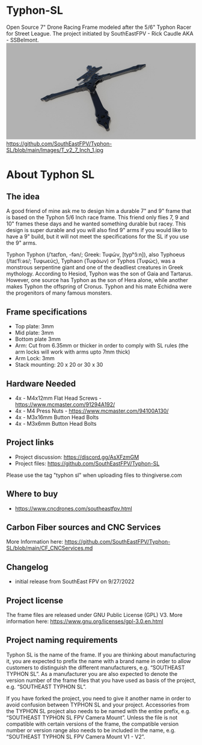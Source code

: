 # Typhon-SL
Open Source 7" Drone Racing Frame modeled after the 5/6" Typhon Racer for Street League.  The project initiated by SouthEastFPV - Rick Caudle AKA - SSBelmont.
<img src="https://github.com/SouthEastFPV/Typhon-SL/blob/main/Images/T_v2_7_Inch_1.jpg?raw=true" width="800">
https://github.com/SouthEastFPV/Typhon-SL/blob/main/Images/T_v2_7_Inch_1.jpg

# About Typhon SL
## The idea
A good friend of mine ask me to design him a durable 7" and 9" frame that is based on the Typhon 5/6 Inch race frame.  This friend only flies 7, 9 and 10" frames these days and he wanted something durable but racey.  This design is super durable and you will also find 9" arms if you would like to have a 9" build, but it will not meet the specifications for the SL if you use the 9" arms.

Typhon
Typhon (/ˈtaɪfɒn, -fən/; Greek: Τυφῶν, [typʰɔ̂ːn]), also Typhoeus (/taɪˈfiːəs/; Τυφωεύς), Typhaon (Τυφάων) or Typhos (Τυφώς), was a monstrous serpentine giant and one of the deadliest creatures in Greek mythology. According to Hesiod, Typhon was the son of Gaia and Tartarus. However, one source has Typhon as the son of Hera alone, while another makes Typhon the offspring of Cronus. Typhon and his mate Echidna were the progenitors of many famous monsters.

## Frame specifications
* Top plate: 3mm
* Mid plate: 3mm
* Bottom plate 3mm
* Arm: Cut from 6.35mm or thicker in order to comply with SL rules (the arm locks will work with arms upto 7mm thick)
* Arm Lock: 3mm
* Stack mounting:  20 x 20 or 30 x 30

## Hardware Needed
* 4x - M4x12mm Flat Head Screws - https://www.mcmaster.com/91294A192/
* 4x - M4 Press Nuts - https://www.mcmaster.com/94100A130/
* 4x - M3x16mm Button Head Bolts
* 4x - M3x6mm Button Head Bolts

## Project links
* Project discussion: https://discord.gg/AsXFzmGM
* Project files: https://github.com/SouthEastFPV/Typhon-SL

Please use the tag "typhon sl" when uploading files to thingiverse.com

## Where to buy
* https://www.cncdrones.com/southeastfpv.html

## Carbon Fiber sources and CNC Services
More Information here: https://github.com/SouthEastFPV/Typhon-SL/blob/main/CF_CNCServices.md

## Changelog
* initial release from SouthEast FPV on 9/27/2022

## Project license
The frame files are released under GNU Public License (GPL) V3. More information here: https://www.gnu.org/licenses/gpl-3.0.en.html

## Project naming requirements
Typhon SL is the name of the frame.  If you are thinking about manufacturing it, you are expected to prefix the name with a brand name in order to allow customers to distinguish the different manufacturers, e.g. “SOUTHEAST TYPHON SL”. As a manufacturer you are also expected to denote the version number of the frame files that you have used as basis of the project, e.g. “SOUTHEAST TYPHON SL”.

If you have forked the project, you need to give it another name in order to avoid confusion between TYPHON SL and your project.
Accessories from the TYPHON SL project also needs to be named with the entire prefix, e.g. “SOUTHEAST TYPHON SL FPV Camera Mount”. Unless the file is not compatible with certain versions of the frame, the compatible version number or version range also needs to be included in the name, e.g. “SOUTHEAST TYPHON SL FPV Camera Mount V1 - V2”. 
